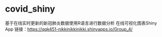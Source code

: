 # covid_shiny
基于在线实时更新的新冠肺炎数据使用R语言进行数据分析
在线可视化图表Shiny App 链接：https://qqk451-nikkinikkinikki.shinyapps.io/Group_4/
